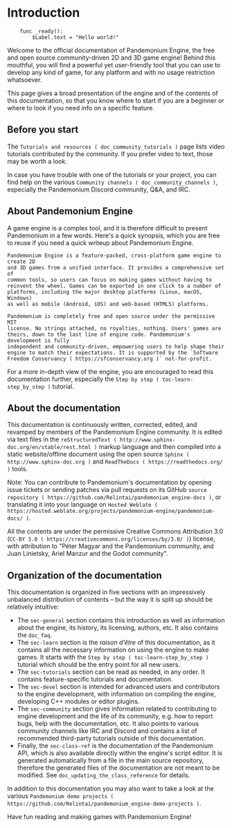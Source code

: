

# Introduction

```
    func _ready():
        $Label.text = "Hello world!"
```

Welcome to the official documentation of Pandemonium Engine, the free and open source
community-driven 2D and 3D game engine! Behind this mouthful, you will find a
powerful yet user-friendly tool that you can use to develop any kind of game,
for any platform and with no usage restriction whatsoever.

This page gives a broad presentation of the engine and of the contents
of this documentation, so that you know where to start if you are a beginner or
where to look if you need info on a specific feature.

## Before you start

The `Tutorials and resources ( doc_community_tutorials )` page lists
video tutorials contributed by the community. If you prefer video to text,
those may be worth a look.

In case you have trouble with one of the tutorials or your project,
you can find help on the various `Community channels ( doc_community_channels )`,
especially the Pandemonium Discord community, Q&A, and IRC.

## About Pandemonium Engine

A game engine is a complex tool, and it is therefore difficult to present Pandemonium
in a few words. Here's a quick synopsis, which you are free to reuse
if you need a quick writeup about Pandemonium Engine.

    Pandemonium Engine is a feature-packed, cross-platform game engine to create 2D
    and 3D games from a unified interface. It provides a comprehensive set of
    common tools, so users can focus on making games without having to
    reinvent the wheel. Games can be exported in one click to a number of
    platforms, including the major desktop platforms (Linux, macOS, Windows)
    as well as mobile (Android, iOS) and web-based (HTML5) platforms.

    Pandemonium is completely free and open source under the permissive MIT
    license. No strings attached, no royalties, nothing. Users' games are
    theirs, down to the last line of engine code. Pandemonium's development is fully
    independent and community-driven, empowering users to help shape their
    engine to match their expectations. It is supported by the `Software
    Freedom Conservancy ( https://sfconservancy.org )` not-for-profit.

For a more in-depth view of the engine, you are encouraged to read this
documentation further, especially the `Step by step
( toc-learn-step_by_step )` tutorial.

## About the documentation

This documentation is continuously written, corrected, edited, and revamped by
members of the Pandemonium Engine community. It is edited via text files in the
`reStructuredText ( http://www.sphinx-doc.org/en/stable/rest.html )` markup
language and then compiled into a static website/offline document using the
open source `Sphinx ( http://www.sphinx-doc.org )` and `ReadTheDocs
( https://readthedocs.org/ )` tools.

Note:
 You can contribute to Pandemonium's documentation by opening issue tickets
          or sending patches via pull requests on its GitHub
          `source repository ( https://github.com/Relintai/pandemonium_engine-docs )`, or
          translating it into your language on `Hosted Weblate
          ( https://hosted.weblate.org/projects/pandemonium-engine/pandemonium-docs/ )`.

All the contents are under the permissive Creative Commons Attribution 3.0
(`CC-BY 3.0 ( https://creativecommons.org/licenses/by/3.0/ )`) license, with
attribution to "Péter Magyar and the Pandemonium community, and Juan Linietsky, Ariel Manzur and the Godot community".

## Organization of the documentation

This documentation is organized in five sections with an impressively
unbalanced distribution of contents – but the way it is split up should be
relatively intuitive:

- The `sec-general` section contains this introduction as well as
  information about the engine, its history, its licensing, authors, etc. It
  also contains the `doc_faq`.
- The `sec-learn` section is the *raison d'être* of this
  documentation, as it contains all the necessary information on using the
  engine to make games. It starts with the `Step by step
  ( toc-learn-step_by_step )` tutorial which should be the entry point for all
  new users.
- The `sec-tutorials` section can be read as needed,
  in any order. It contains feature-specific tutorials and documentation.
- The `sec-devel` section is intended for advanced users and contributors
  to the engine development, with information on compiling the engine,
  developing C++ modules or editor plugins.
- The `sec-community` section gives information related to contributing to
  engine development and the life of its community, e.g. how to report bugs,
  help with the documentation, etc. It also points to various community channels
  like IRC and Discord and contains a list of recommended third-party tutorials
  outside of this documentation.
- Finally, the `sec-class-ref` is the documentation of the Pandemonium API,
  which is also available directly within the engine's script editor. It is
  generated automatically from a file in the main source repository, therefore
  the generated files of the documentation are not meant to be modified. See
  `doc_updating_the_class_reference` for details.

In addition to this documentation you may also want to take a look at the
various `Pandemonium demo projects ( https://github.com/Relintai/pandemonium_engine-demo-projects )`.

Have fun reading and making games with Pandemonium Engine!
